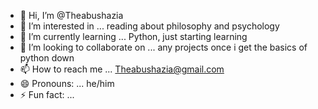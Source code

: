 - 👋 Hi, I’m @Theabushazia
- 👀 I’m interested in ... reading about philosophy and psychology
- 🌱 I’m currently learning ... Python, just starting learning
- 💞️ I’m looking to collaborate on ... any projects once i get the basics of python down
- 📫 How to reach me ... Theabushazia@gmail.com
- 😄 Pronouns: ... he/him
- ⚡ Fun fact: ... 

<!---
Theabushazia/Theabushazia is a ✨ special ✨ repository because its `README.md` (this file) appears on your GitHub profile.
You can click the Preview link to take a look at your changes.
--->
